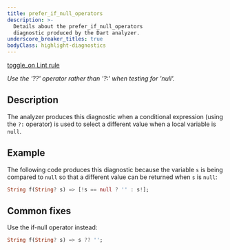 ```yaml
---
title: prefer_if_null_operators
description: >-
  Details about the prefer_if_null_operators
  diagnostic produced by the Dart analyzer.
underscore_breaker_titles: true
bodyClass: highlight-diagnostics
---
```


<div class="tags">
  <a class="tag-label"
      href="/tools/linter-rules/prefer_if_null_operators"
      title="Learn about the lint rule that enables this diagnostic."
      aria-label="Learn about the lint rule that enables this diagnostic."
      target="_blank">
    <span class="material-symbols" aria-hidden="true">toggle_on</span>
    <span>Lint rule</span>
  </a>
</div>

_Use the '??' operator rather than '?:' when testing for 'null'._

## Description

The analyzer produces this diagnostic when a conditional expression (using
the `?:` operator) is used to select a different value when a local
variable is `null`.

## Example

The following code produces this diagnostic because the variable `s` is
being compared to `null` so that a different value can be returned when
`s` is `null`:

```dart
String f(String? s) => [!s == null ? '' : s!];
```

## Common fixes

Use the if-null operator instead:

```dart
String f(String? s) => s ?? '';
```
